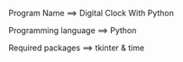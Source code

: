 Program Name ==> Digital Clock With Python 

Programming language ==> Python

Required packages ==> tkinter & time
